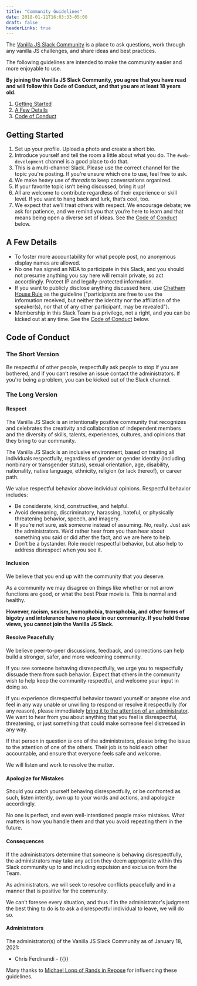 ```yaml
---
title: "Community Guidelines"
date: 2018-01-11T16:03:33-05:00
draft: false
headerLinks: true
---
```


The [Vanilla JS Slack Community](https://vanillajs.slack.com) is a place to ask questions, work through any vanilla JS challenges, and share ideas and best practices.

The following guidelines are intended to make the community easier and more enjoyable to use.

**By joining the Vanilla JS Slack Community, you agree that you have read and will follow this Code of Conduct, and that you are at least 18 years old.**

1. [Getting Started](#getting-started)
2. [A Few Details](#a-few-details)
3. [Code of Conduct](#code-of-conduct)



## Getting Started

1. Set up your profile. Upload a photo and create a short bio.
2. Introduce yourself and tell the room a little about what you do. The `#web-development` channel is a good place to do that.
3. This is a multi-channel Slack. Please use the correct channel for the topic you're posting. If you're unsure which one to use, feel free to ask.
4. We make heavy use of *threads* to keep conversations organized.
5. If your favorite topic isn’t being discussed, bring it up!
6. All are welcome to contribute regardless of their experience or skill level. If you want to hang back and lurk, that’s cool, too.
7. We expect that we’ll treat others with respect. We encourage debate; we ask for patience, and we remind you that you’re here to learn and that means being open a diverse set of ideas. See the [Code of Conduct](#code-of-conduct) below.



## A Few Details

- To foster more accountability for what people post, no anonymous display names are allowed.
- No one has signed an NDA to participate in this Slack, and you should not presume anything you say here will remain private, so act accordingly. Protect IP and legally-protected information.
- If you want to publicly disclose anything discussed here, use [Chatham House Rule](https://www.chathamhouse.org/about/chatham-house-rule) as the guideline ("participants are free to use the information received, but neither the identity nor the affiliation of the speaker(s), nor that of any other participant, may be revealed").
- Membership in this Slack Team is a privilege, not a right, and you can be kicked out at any time. See the [Code of Conduct](#code-of-conduct) below.



## Code of Conduct

### The Short Version

Be respectful of other people, respectfully ask people to stop if you are bothered, and if you can’t resolve an issue contact the administrators. If you're being a problem, you can be kicked out of the Slack channel.

### The Long Version

#### Respect

The Vanilla JS Slack is an intentionally positive community that recognizes and celebrates the creativity and collaboration of independent members and the diversity of skills, talents, experiences, cultures, and opinions that they bring to our community.

The Vanilla JS Slack is an inclusive environment, based on treating all individuals respectfully, regardless of gender or gender identity (including nonbinary or transgender status), sexual orientation, age, disability, nationality, native language, ethnicity, religion (or lack thereof), or career path.

We value respectful behavior above individual opinions. Respectful behavior includes:

- Be considerate, kind, constructive, and helpful.
- Avoid demeaning, discriminatory, harassing, hateful, or physically threatening behavior, speech, and imagery.
- If you’re not sure, ask someone instead of assuming. No, really. Just ask the administrators. We’d rather hear from you than hear about something you said or did after the fact, and we are here to help.
- Don’t be a bystander. Role model respectful behavior, but also help to address disrespect when you see it.

#### Inclusion

We believe that you end up with the community that you deserve.

As a community we may disagree on things like whether or not arrow functions are good, or what the best Pixar movie is. This is normal and healthy.

**However, racism, sexism, homophobia, transphobia, and other forms of bigotry and intolerance have no place in our community. If you hold these views, you cannot join the Vanilla JS Slack.**

#### Resolve Peacefully

We believe peer-to-peer discussions, feedback, and corrections can help build a stronger, safer, and more welcoming community.

If you see someone behaving disrespectfully, we urge you to respectfully dissuade them from such behavior. Expect that others in the community wish to help keep the community respectful, and welcome your input in doing so.

If you experience disrespectful behavior toward yourself or anyone else and feel in any way unable or unwilling to respond or resolve it respectfully (for any reason), please immediately [bring it to the attention of an administrator](#administrators). We want to hear from you about anything that you feel is disrespectful, threatening, or just something that could make someone feel distressed in any way.

If that person in question *is* one of the administrators, please bring the issue to the attention of one of the others. Their job is to hold each other accountable, and ensure that everyone feels safe and welcome.

We will listen and work to resolve the matter.

#### Apologize for Mistakes

Should you catch yourself behaving disrespectfully, or be confronted as such, listen intently, own up to your words and actions, and apologize accordingly.

No one is perfect, and even well-intentioned people make mistakes. What matters is how you handle them and that you avoid repeating them in the future.

#### Consequences

If the administrators determine that someone is behaving disrespectfully, the administrators may take any action they deem appropriate within this Slack community up to and including expulsion and exclusion from the Team.

As administrators, we will seek to resolve conflicts peacefully and in a manner that is positive for the community.

We can’t foresee every situation, and thus if in the administrator's judgment the best thing to do is to ask a disrespectful individual to leave, we will do so.

#### Administrators

The administrator(s) of the Vanilla JS Slack Community as of January 18, 2021:

- Chris Ferdinandi - {{<email>}}


<div class="padding-top-large text-muted text-small">Many thanks to <a href="http://randsinrepose.com/welcome-to-rands-leadership-slack/">Michael Lopp of Rands in Repose</a> for influencing these guidelines.</div>